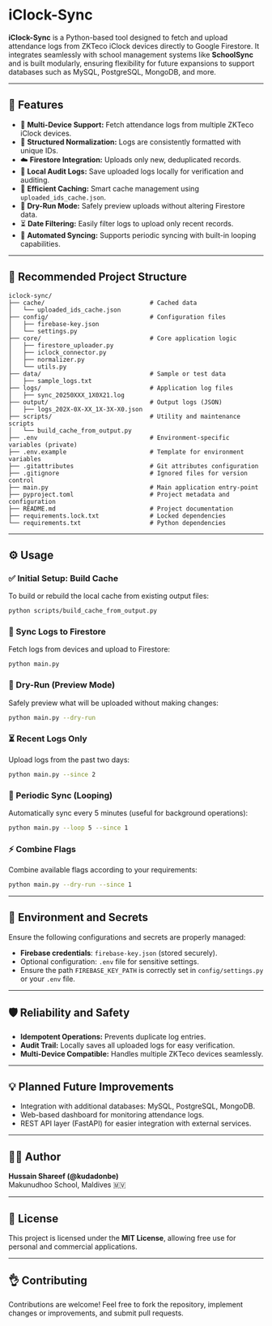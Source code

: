 # iClock-Sync

**iClock-Sync** is a Python-based tool designed to fetch and upload attendance logs from ZKTeco iClock devices directly to Google Firestore. It integrates seamlessly with school management systems like **SchoolSync** and is built modularly, ensuring flexibility for future expansions to support databases such as MySQL, PostgreSQL, MongoDB, and more.

---

## 🚀 Features

- 🔄 **Multi-Device Support:** Fetch attendance logs from multiple ZKTeco iClock devices.
- 🧹 **Structured Normalization:** Logs are consistently formatted with unique IDs.
- ☁️ **Firestore Integration:** Uploads only new, deduplicated records.
- 💾 **Local Audit Logs:** Save uploaded logs locally for verification and auditing.
- 🧠 **Efficient Caching:** Smart cache management using `uploaded_ids_cache.json`.
- 🧪 **Dry-Run Mode:** Safely preview uploads without altering Firestore data.
- ⏳ **Date Filtering:** Easily filter logs to upload only recent records.
- 🔁 **Automated Syncing:** Supports periodic syncing with built-in looping capabilities.

---

## 📁 Recommended Project Structure

```
iclock-sync/
├── cache/                             # Cached data
│   └── uploaded_ids_cache.json
├── config/                            # Configuration files
│   ├── firebase-key.json
│   └── settings.py
├── core/                              # Core application logic
│   ├── firestore_uploader.py
│   ├── iclock_connector.py
│   ├── normalizer.py
│   └── utils.py
├── data/                              # Sample or test data
│   ├── sample_logs.txt
├── logs/                              # Application log files
│   ├── sync_20250XXX_1X0X21.log
├── output/                            # Output logs (JSON)
│   ├── logs_202X-0X-XX_1X-3X-X0.json
├── scripts/                           # Utility and maintenance scripts
│   └── build_cache_from_output.py
├── .env                               # Environment-specific variables (private)
├── .env.example                       # Template for environment variables
├── .gitattributes                     # Git attributes configuration
├── .gitignore                         # Ignored files for version control
├── main.py                            # Main application entry-point
├── pyproject.toml                     # Project metadata and configuration
├── README.md                          # Project documentation
├── requirements.lock.txt              # Locked dependencies
└── requirements.txt                   # Python dependencies

```

---

## ⚙️ Usage

### ✅ Initial Setup: Build Cache

To build or rebuild the local cache from existing output files:

```bash
python scripts/build_cache_from_output.py
```

### 🚀 Sync Logs to Firestore

Fetch logs from devices and upload to Firestore:

```bash
python main.py
```

### 🧪 Dry-Run (Preview Mode)

Safely preview what will be uploaded without making changes:

```bash
python main.py --dry-run
```

### ⏳ Recent Logs Only

Upload logs from the past two days:

```bash
python main.py --since 2
```

### 🔁 Periodic Sync (Looping)

Automatically sync every 5 minutes (useful for background operations):

```bash
python main.py --loop 5 --since 1
```

### ⚡ Combine Flags

Combine available flags according to your requirements:

```bash
python main.py --dry-run --since 1
```

---

## 🔐 Environment and Secrets

Ensure the following configurations and secrets are properly managed:

- **Firebase credentials**: `firebase-key.json` (stored securely).
- Optional configuration: `.env` file for sensitive settings.
- Ensure the path `FIREBASE_KEY_PATH` is correctly set in `config/settings.py` or your `.env` file.

---

## 🛡️ Reliability and Safety

- **Idempotent Operations:** Prevents duplicate log entries.
- **Audit Trail:** Locally saves all uploaded logs for easy verification.
- **Multi-Device Compatible:** Handles multiple ZKTeco devices seamlessly.

---

## 💡 Planned Future Improvements

- Integration with additional databases: MySQL, PostgreSQL, MongoDB.
- Web-based dashboard for monitoring attendance logs.
- REST API layer (FastAPI) for easier integration with external services.

---

## 🧑‍💻 Author

**Hussain Shareef (@kudadonbe)**\
Makunudhoo School, Maldives 🇲🇻

---

## 📄 License

This project is licensed under the **MIT License**, allowing free use for personal and commercial applications.

---

## 👌 Contributing

Contributions are welcome! Feel free to fork the repository, implement changes or improvements, and submit pull requests.

